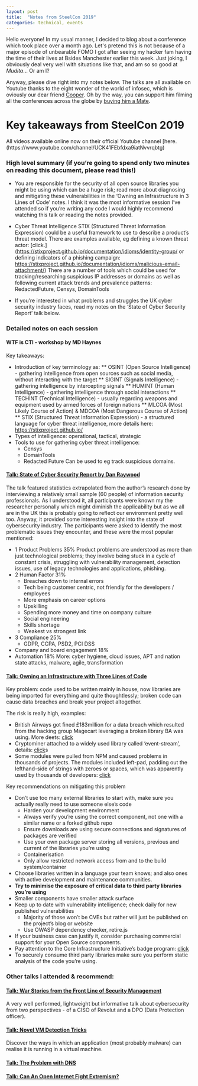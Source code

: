 ```yaml
---
layout: post
title:  "Notes from SteelCon 2019"
categories: technical, events
---
```

Hello everyone! In my usual manner, I decided to blog about a conference which took place over a month ago. Let's pretend this is not because of a major episode of unbearable FOMO I got after seeing my hacker fam having the time of their lives at Bsides Manchester earlier this week. Just joking, I obviously deal very well with situations like that, and am so so good at _Mudita_... 
Or am I?

Anyway, please dive right into my notes below. The talks are all available on Youtube thanks to the eight wonder of the world of infosec, which is oviously our dear friend [Cooper](https://twitter.com/Ministraitor). Oh by the way, you can support him filming all the conferences across the globe by [buying him a Mate](https://administraitor.video/buy_me_a_mate.html).

# Key takeaways from SteelCon 2019

<p>All videos available online now on their official Youtube channel [here.(https://www.youtube.com/channel/UCK41FEbfdxa9iatNvvrqbtg)</p>

### High level summary (if you’re going to spend only two minutes on reading this document, please read this!)

* You are responsible for the security of all open source libraries you might be using which can be a huge risk; read more about diagnosing and mitigating these vulnerabilities in the ‘Owning an Infrastructure in 3 Lines of Code’ notes. I think it was the most informative session I’ve attended so if you’re writing any code I would highly recommend watching this talk or reading the notes provided.

* Cyber Threat Intelligence
STIX (Structured Threat Information Expression) could be a useful framework to use to describe a product’s threat model. There are examples available, eg defining a known threat actor: [click.](https://stixproject.github.io/documentation/idioms/identity-group/ or defining indicators of a phishing campaign: https://stixproject.github.io/documentation/idioms/malicious-email-attachment/)
There are a number of tools which could be used for tracking/researching suspicious IP addresses or domains as well as following current attack trends and prevalence patterns: RedactedFuture, Censys, DomainTools
* If you’re interested in what problems and struggles the UK cyber security industry faces, read my notes on the ‘State of Cyber Security Report’ talk below.

### Detailed notes on each session
#### WTF is CTI - workshop by MD Haynes
Key takeaways:
* Introduction of key terminology as:
** OSINT (Open Source Intelligence) - gathering intelligence from open sources such as social media, without interacting with the target
** SIGINT (Signals Intelligence) - gathering intelligence by intercepting signals
** HUMINT (Human Intelligence) - gathering intelligence through social interactions
** TECHINT (Technical Intelligence) - usually regarding weapons and equipment used by armed forces of foreign nations
** MLCOA (Most Likely Course of Action) & MDCOA (Most Dangerous Course of Action)
** STIX (Structured Threat Information Expression) - a structured language for cyber threat intelligence, more details here: https://stixproject.github.io/
* Types of intelligence: operational, tactical, strategic
* Tools to use for gathering cyber threat intelligence:
	* Censys
	* DomainTools
	* Redacted Future
	Can be used to eg track suspicious domains.

#### [Talk: State of Cyber Security Report by Dan Raywood](https://www.youtube.com/watch?v=zTTid0Ky3cs)

The talk featured statistics extrapolated from the author’s research done by interviewing a relatively small sample (60 people) of information security professionals. As I understood it, all participants were known my the researcher personally which might diminish the applicability but as we all are in the UK this is probably going to reflect our environment pretty well too.
Anyway, it provided some interesting insight into the state of cybersecurity industry. The participants were asked to identify the most problematic issues they encounter, and these were the most popular mentioned:
* 1 Product Problems 35%
Product problems are understood as more than just technological problems; they involve being stuck in a cycle of constant crisis, struggling with vulnerability management, detection issues, use of legacy technologies and applications, phishing.
* 2 Human Factor 31%
	* Breaches down to internal errors
	* Tech being customer centric, not friendly for the developers / employees
	* More emphasis on career options
	* Upskilling
	* Spending more money and time on company culture
	* Social engineering
	* Skills shortage
	* Weakest vs strongest link
* 3 Compliance 25%
	* GDPR, CCPA, PSD2, PCI DSS
* Company and board engagement 18%
* Automation 18%
More: cyber hygiene, cloud issues, APT and nation state attacks, malware, agile, transformation


#### [Talk: Owning an Infrastructure with Three Lines of Code](https://www.youtube.com/watch?v=qftV92e_ktg)

Key problem: code used to be written mainly in house, now libraries are being imported for everything and quite thoughtlessly; broken code can cause data breaches and break your project altogether.

The risk is really high, examples:
* British Airways got fined £183million for a data breach which resulted from the hacking group Magecart leveraging a broken library BA was using. More deets: [click](https://www.wired.co.uk/article/british-airways-data-breach-gdpr-fine)
* Cryptominer attached to a widely used library called ‘event-stream’, details: [click](https://www.theregister.co.uk/2018/11/26/npm_repo_bitcoin_stealer/)s
* Some modules were pulled from NPM and caused problems in thousands of projects. The modules included left-pad, padding out the lefthand-side of strings with zeroes or spaces, which was apparently used by thousands of developers: [click](https://www.theregister.co.uk/2016/03/23/npm_left_pad_chaos/)


Key recommendations on mitigating this problem

* Don’t use too many external libraries to start with, make sure you actually really need to use someone else’s code
	* Harden your development environment
	* Always verify you’re using the correct component, not one with a similar name or a forked github repo
	* Ensure downloads are using secure connections and signatures of packages are verified
	* Use your own package server storing all versions, previous and current of the libraries you’re using
	* Containerisation
	* Only allow restricted network access from and to the build system/container
* Choose libraries written in a language your team knows; and also ones with active development and maintenance communities.
* <b>Try to minimise the exposure of critical data to third party libraries you’re using</b>
* Smaller components have smaller attack surface
* Keep up to date with vulnerability intelligence; check daily for new published vulnerabilities
	* Majority of those won’t be CVEs but rather will just be published on the project’s blog or website
	* Use OWASP dependency checker, retire.js
* If your business case can justify it, consider purchasing commercial support for your Open Source components.
* Pay attention to the Core Infrastructure Initiative’s badge program: [click](https://www.coreinfrastructure.org/programs/badge-program/)
* To securely consume third party libraries make sure you perform static analysis of the code you’re using.

### Other talks I attended & recommend:
#### [Talk: War Stories from the Front Line of Security Management](https://www.youtube.com/watch?v=n1eC-ImCcFk)
A very well performed, lightweight but informative talk about cybersecurity from two perspectives - of a CISO of Revolut and a DPO (Data Protection officer).

#### [Talk: Novel VM Detection Tricks](https://www.youtube.com/watch?v=-2kwimAHBRk)
Discover the ways in which an application (most probably malware) can realise it is running in a virtual machine.

#### [Talk: The Problem with DNS](https://www.youtube.com/watch?v=fQYc4fzrqz4)

#### [Talk: Can An Open Internet Fight Extremism?](https://www.youtube.com/watch?v=lU1kPvDSpTQ)
